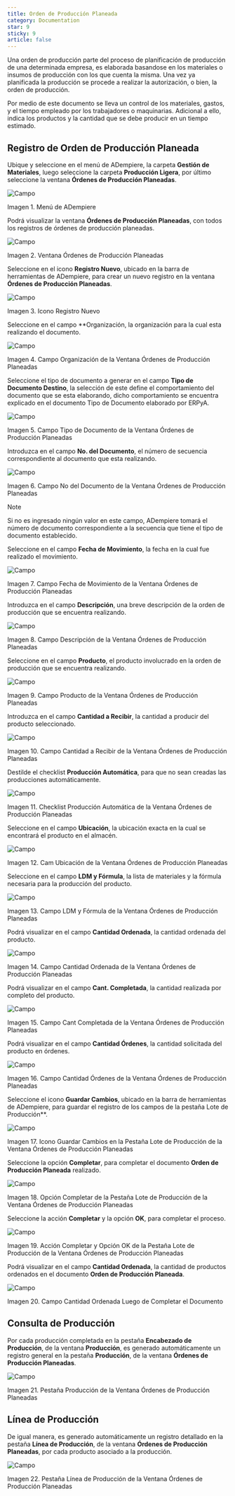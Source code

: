 ```yaml
---
title: Orden de Producción Planeada
category: Documentation
star: 9
sticky: 9
article: false
---
```


Una orden de producción parte del proceso de planificación de producción de una determinada empresa, es elaborada basandose en los materiales o insumos de producción con los que cuenta la misma. Una vez ya planificada la producción se procede a realizar la autorización, o bien, la orden de producción.

Por medio de este documento se lleva un control de los materiales, gastos, y el tiempo empleado por los trabajadores o maquinarias. Adicional a ello, indica los productos y la cantidad que se debe producir en un tiempo estimado.

## Registro de Orden de Producción Planeada

Ubique y seleccione en el menú de ADempiere, la carpeta **Gestión de Materiales**, luego seleccione la carpeta **Producción Ligera**, por último seleccione la ventana **Órdenes de Producción Planeadas**.

![Campo](/assets/img/docs/production-management/pro-production-image55.png)

Imagen 1. Menú de ADempiere

Podrá visualizar la ventana **Órdenes de Producción Planeadas**, con todos los registros de órdenes de producción planeadas.

![Campo](/assets/img/docs/production-management/pro-production-image56.png)

Imagen 2. Ventana Órdenes de Producción Planeadas

Seleccione en el icono **Registro Nuevo**, ubicado en la barra de herramientas de ADempiere, para crear un nuevo registro en la ventana **Órdenes de Producción Planeadas**.

![Campo](/assets/img/docs/production-management/pro-production-image57.png)

Imagen 3. Icono Registro Nuevo

Seleccione en el campo **Organización, la organización para la cual esta realizando el documento.

![Campo](/assets/img/docs/production-management/pro-production-image58.png)

Imagen 4. Campo Organización de la Ventana Órdenes de Producción Planeadas

Seleccione el tipo de documento a generar en el campo **Tipo de Documento Destino**, la selección de este define el comportamiento del documento que se esta elaborando, dicho comportamiento se encuentra explicado en el documento Tipo de Documento elaborado por ERPyA.

![Campo](/assets/img/docs/production-management/pro-production-image59.png)

Imagen 5. Campo Tipo de Documento de la Ventana Órdenes de Producción Planeadas

Introduzca en el campo **No. del Documento**, el número de secuencia correspondiente al documento que esta realizando.

![Campo](/assets/img/docs/production-management/pro-production-image60.png)

Imagen 6. Campo No del Documento de la Ventana Órdenes de Producción Planeadas

Note

Si no es ingresado ningún valor en este campo, ADempiere tomará el número de documento correspondiente a la secuencia que tiene el tipo de documento establecido.

Seleccione en el campo **Fecha de Movimiento**, la fecha en la cual fue realizado el movimiento.

![Campo](/assets/img/docs/production-management/pro-production-image61.png)

Imagen 7. Campo Fecha de Movimiento de la Ventana Órdenes de Producción Planeadas

Introduzca en el campo **Descripción**, una breve descripción de la orden de producción que se encuentra realizando.

![Campo](/assets/img/docs/production-management/pro-production-image63.png)

Imagen 8. Campo Descripción de la Ventana Órdenes de Producción Planeadas

Seleccione en el campo **Producto**, el producto involucrado en la orden de producción que se encuentra realizando.

![Campo](/assets/img/docs/production-management/pro-production-image63.png)

Imagen 9. Campo Producto de la Ventana Órdenes de Producción Planeadas

Introduzca en el campo **Cantidad a Recibir**, la cantidad a producir del producto seleccionado.

![Campo](/assets/img/docs/production-management/pro-production-image64.png)

Imagen 10. Campo Cantidad a Recibir de la Ventana Órdenes de Producción Planeadas

Destilde el checklist **Producción Automática**, para que no sean creadas las producciones automáticamente.

![Campo](/assets/img/docs/production-management/pro-production-image65.png)

Imagen 11. Checklist Producción Automática de la Ventana Órdenes de Producción Planeadas

Seleccione en el campo **Ubicación**, la ubicación exacta en la cual se encontrará el producto en el almacén.

![Campo](/assets/img/docs/production-management/pro-production-image66.png)

Imagen 12. Cam Ubicación de la Ventana Órdenes de Producción Planeadas

Seleccione en el campo **LDM y Fórmula**, la lista de materiales y la fórmula necesaria para la producción del producto.

![Campo](/assets/img/docs/production-management/pro-production-image67.png)

Imagen 13. Campo LDM y Fórmula de la Ventana Órdenes de Producción Planeadas

Podrá visualizar en el campo **Cantidad Ordenada**, la cantidad ordenada del producto.

![Campo](/assets/img/docs/production-management/pro-production-image68.png)

Imagen 14. Campo Cantidad Ordenada de la Ventana Órdenes de Producción Planeadas

Podrá visualizar en el campo **Cant. Completada**, la cantidad realizada por completo del producto.

![Campo](/assets/img/docs/production-management/pro-production-image69.png)

Imagen 15. Campo Cant Completada de la Ventana Órdenes de Producción Planeadas

Podrá visualizar en el campo **Cantidad Órdenes**, la cantidad solicitada del producto en órdenes.

![Campo](/assets/img/docs/production-management/pro-production-image70.png)

Imagen 16. Campo Cantidad Órdenes de la Ventana Órdenes de Producción Planeadas

Seleccione el icono **Guardar Cambios**, ubicado en la barra de herramientas de ADempiere, para guardar el registro de los campos de la pestaña Lote de Producción**.

![Campo](/assets/img/docs/production-management/pro-production-image71.png)

Imagen 17. Icono Guardar Cambios en la Pestaña Lote de Producción de la Ventana Órdenes de Producción Planeadas

Seleccione la opción **Completar**, para completar el documento **Orden de Producción Planeada** realizado.

![Campo](/assets/img/docs/production-management/pro-production-image72.png)

Imagen 18. Opción Completar de la Pestaña Lote de Producción de la Ventana Órdenes de Producción Planeadas

Seleccione la acción **Completar** y la opción **OK**, para completar el proceso.

![Campo](/assets/img/docs/production-management/pro-production-image73.png)

Imagen 19. Acción Completar y Opción OK de la Pestaña Lote de Producción de la Ventana Órdenes de Producción Planeadas

Podrá visualizar en el campo **Cantidad Ordenada**, la cantidad de productos ordenados en el documento **Orden de Producción Planeada**.

![Campo](/assets/img/docs/production-management/pro-production-image74.png)

Imagen 20. Campo Cantidad Ordenada Luego de Completar el Documento

## Consulta de Producción

Por cada producción completada en la pestaña **Encabezado de Producción**, de la ventana **Producción**, es generado automáticamente un registro general en la pestaña **Producción**, de la ventana **Órdenes de Producción Planeadas**.

![Campo](/assets/img/docs/production-management/pro-production-image75.png)

Imagen 21. Pestaña Producción de la Ventana Órdenes de Producción Planeadas

## Línea de Producción

De igual manera, es generado automáticamente un registro detallado en la pestaña **Línea de Producción**, de la ventana **Órdenes de Producción Planeadas**, por cada producto asociado a la producción.

![Campo](/assets/img/docs/production-management/pro-production-image76.png)

Imagen 22. Pestaña Línea de Producción de la Ventana Órdenes de Producción Planeadas